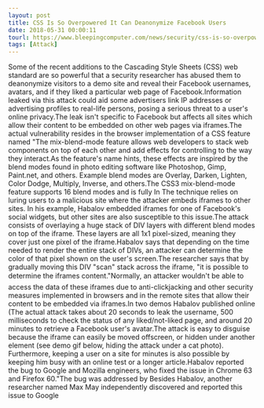 ```yaml
---
layout: post
title: CSS Is So Overpowered It Can Deanonymize Facebook Users
date: 2018-05-31 00:00:11
tourl: https://www.bleepingcomputer.com/news/security/css-is-so-overpowered-it-can-deanonymize-facebook-users/
tags: [Attack]
---
```

Some of the recent additions to the Cascading Style Sheets (CSS) web standard are so powerful that a security researcher has abused them to deanonymize visitors to a demo site and reveal their Facebook usernames, avatars, and if they liked a particular web page of Facebook.Information leaked via this attack could aid some advertisers link IP addresses or advertising profiles to real-life persons, posing a serious threat to a user's online privacy.The leak isn't specific to Facebook but affects all sites which allow their content to be embedded on other web pages via iframes.The actual vulnerability resides in the browser implementation of a CSS feature named "The mix-blend-mode feature allows web developers to stack web components on top of each other and add effects for controlling to the way they interact.As the feature's name hints, these effects are inspired by the blend modes found in photo editing software like Photoshop, Gimp, Paint.net, and others. Example blend modes are Overlay, Darken, Lighten, Color Dodge, Multiply, Inverse, and others.The CSS3 mix-blend-mode feature supports 16 blend modes and is fully In The technique relies on luring users to a malicious site where the attacker embeds iframes to other sites. In his example, Habalov embedded iframes for one of Facebook's social widgets, but other sites are also susceptible to this issue.The attack consists of overlaying a huge stack of DIV layers with different blend modes on top of the iframe. These layers are all 1x1 pixel-sized, meaning they cover just one pixel of the iframe.Habalov says that depending on the time needed to render the entire stack of DIVs, an attacker can determine the color of that pixel shown on the user's screen.The researcher says that by gradually moving this DIV "scan" stack across the iframe, "it is possible to determine the iframes content."Normally, an attacker wouldn't be able to access the data of these iframes due to anti-clickjacking and other security measures implemented in browsers and in the remote sites that allow their content to be embedded via iframes.In two demos Habalov published online (The actual attack takes about 20 seconds to leak the username, 500 milliseconds to check the status of any liked/not-liked page, and around 20 minutes to retrieve a Facebook user's avatar.The attack is easy to disguise because the iframe can easily be moved offscreen, or hidden under another element (see demo gif below, hiding the attack under a cat photo). Furthermore, keeping a user on a site for minutes is also possible by keeping him busy with an online test or a longer article.Habalov reported the bug to Google and Mozilla engineers, who fixed the issue in Chrome 63 and Firefox 60."The bug was addressed by Besides Habalov, another researcher named Max May independently discovered and reported this issue to Google 